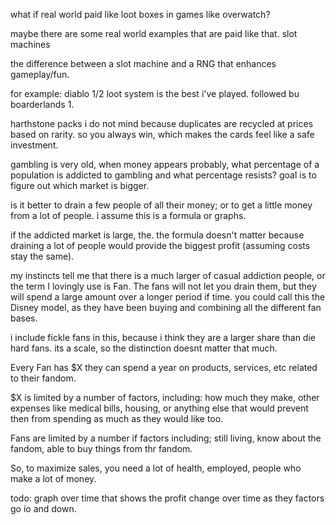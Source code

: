 what if real world paid like loot boxes in games like overwatch?

maybe there are some real world examples that are paid like that.  slot machines


the difference between a slot machine and a RNG that enhances gameplay/fun.

for example: diablo 1/2 loot system is the best i've played. followed bu boarderlands 1.

harthstone packs i do not mind because duplicates are recycled at prices based on rarity.  so you always win, which makes the cards feel like a safe investment.

gambling is very old, when money appears probably, what percentage of a population is addicted to gambling and what percentage resists? goal is to figure out which market is bigger.

is it better to drain a few people of all their money; or to get a little money from a lot of people. i assume this is a formula or graphs.

if the addicted market is large, the. the formula doesn't matter because draining a lot of people would provide the biggest profit (assuming costs stay the same).

my instincts tell me that there is a much larger of casual addiction people, or the term I lovingly use is Fan. The fans will not let you drain them, but they will spend a large amount over a longer period if time. you could call this the Disney model, as they have been buying and combining all the different fan bases.

i include fickle fans in this, because i think they are a larger share than die hard fans. its a scale, so the distinction doesnt matter that much.

Every Fan has $X they can spend a year on products, services, etc related to their fandom.

$X is limited by a number of factors, including: how much they make, other expenses like medical bills, housing, or anything else that would prevent then from spending as much as they would like too.

Fans are limited by a number if factors including; still living, know about the fandom, able to buy things from thr fandom.

So, to maximize sales, you need a lot of health, employed, people who make a lot of money.

todo: graph over time that shows the profit change over time as they factors go io and down. 
